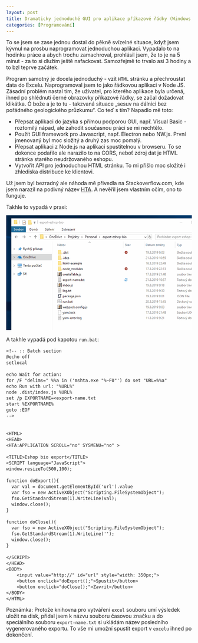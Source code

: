 ```yaml
---
layout: post
title: Dramaticky jednoduché GUI pro aplikace příkazové řádky (Windows OS)
categories: [Programování]
---
```

To se jsem se zase jednou dostal do pěkně svízelné situace, když jsem kývnul na prosbu naprogramovat jednoduchou aplikaci. Vypadalo to na hodinku práce a abych trochu zamachroval, prohlásil jsem, že to je na 5 minut - za to si dlužím ještě nafackovat. Samozřejmě to trvalo asi 3 hodiny a to bzl teprve začátek.

Program samotný je docela jednoduchý - vzít `HTML` stránku a přechroustat data do Excelu. Naprogramoval jsem to jako řádkovou aplikaci v Node JS. Zásadní problém nastal tím, že uživatel, pro kterého aplikace byla určená, ihned po shlédnutí černé obrazovky příkazové řádky, se začal dožadovat klikátka. Ó bože a je to tu - takzvaná situace „sesuv na dálnici bez pořádného geologického průzkumu“. Co teď s tím? Napadlo mě toto:

* Přepsat aplikaci do jazyka s přímou podporou GUI, např. Visual Basic - roztomilý nápad, ale zahodit současnou práci se mi nechtělo.
* Použít GUI framework pro Javascript, např. Electron nebo NW.js. První jmenovaný byl moc složitý a druhý zas moc pomalý.
* Přepsat aplikaci z Node.js na aplikaci spustitelnou v browseru. To se dokonce podařilo ale narazilo to na CORS, neboť zdroj dat je HTML stránka starého neudržovaného eshopu.
* Vytvořit API pro jednoduchou HTML stránku. To mi přišlo moc složité i zhlediska distribuce ke klientovi.

Už jsem byl bezradný ale náhoda mě přivedla na Stackoverflow.com, kde jsem narazil na podivný název [HTA](https://en.wikipedia.org/wiki/HTML_Application). A nevěřil jsem vlastním očím, ono to funguje.

Takhle to vypadá v praxi:

![Video](/images/posts/2019-03-18-dramaticky-jednoduche-gui/video.gif)

A takhle vypadá pod kapotou `run.bat`:
```batch
<!-- :: Batch section
@echo off
setlocal

echo Wait for action:
for /F "delims=" %%a in ('mshta.exe "%~F0"') do set "URL=%%a"
echo Run with url: "%URL%"
node .dist/index.js %URL%
set /p EXPORTNAME=<export-name.txt
start %EXPORTNAME%
goto :EOF
-->


<HTML>
<HEAD>
<HTA:APPLICATION SCROLL="no" SYSMENU="no" >

<TITLE>Eshop bio export</TITLE>
<SCRIPT language="JavaScript">
window.resizeTo(500,100);

function doExport(){
  var val = document.getElementById('url').value
  var fso = new ActiveXObject("Scripting.FileSystemObject");
  fso.GetStandardStream(1).WriteLine(val);
  window.close();
}

function doClose(){
  var fso = new ActiveXObject("Scripting.FileSystemObject");
  fso.GetStandardStream(1).WriteLine('');
  window.close();
}

</SCRIPT>
</HEAD>
<BODY>
    <input value="http://" id="url" style="width: 350px;">
    <button onclick="doExport();">Spustit</button>
    <button onclick="doClose();">Zavrit</button>
</BODY>
</HTML>
```

Poznámka: Protože knihovna pro vytváření `excel` souboru umí výsledek uložit na disk, přidal jsem k názvu souboru časovou značku a do speciálního souboru `export-name.txt` si ukládám název posledního vygenerovaného exportu. To vše mi umožní spustit export v `excelu` ihned po dokončení.

